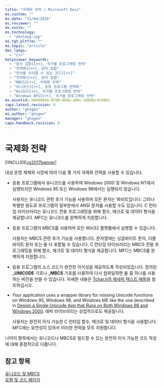 ```yaml
---
title: "국제화 전략 | Microsoft Docs"
ms.custom: ""
ms.date: "11/04/2016"
ms.reviewer: ""
ms.suite: ""
ms.technology: 
  - "devlang-cpp"
ms.tgt_pltfrm: ""
ms.topic: "article"
dev_langs: 
  - "C++"
helpviewer_keywords: 
  - "문자 집합[C++], 국가별 프로그래밍 전략"
  - "전역화[C++], 문자 집합"
  - "언어를 이식할 수 있는 코드[C++]"
  - "지역화[C++], 문자 집합"
  - "MBCS[C++], 국제화 전략"
  - "유니코드[C++], 응용 프로그램 전역화"
  - "Win32[C++], 국가별 프로그래밍 전략"
  - "Windows API[C++], 국가별 프로그래밍 전략"
ms.assetid: b09d9854-0709-4b9a-a00c-b0b8bc4199b1
caps.latest.revision: 8
author: "ghogen"
ms.author: "ghogen"
manager: "ghogen"
caps.handback.revision: 8
---
```

# 국제화 전략
[!INCLUDE[vs2017banner](../assembler/inline/includes/vs2017banner.md)]

대상 운영 체제와 시장에 따라 다음 몇 가지 국제화 전략을 사용할 수 있습니다.  
  
-   응용 프로그램에서 유니코드를 사용하여 Windows 2000 및 Windows NT에서 실행되지만 Windows 95 또는 Windows 98에서는 실행되지 않습니다.  
  
     사용자는 유니코드 관련 추가 기능을 사용하며 모든 문자는 16비트입니다. 그러나 특별한 용도로 프로그램의 일부분에서 ANSI 문자를 사용할 수도 있습니다.  C 런타임 라이브러리는 유니코드 전용 프로그래밍을 위해 함수, 매크로 및 데이터 형식을 제공합니다.  MFC는 유니코드를 완벽하게 지원합니다.  
  
-   응용 프로그램이 MBCS를 사용하며 모든 Win32 플랫폼에서 실행할 수 있습니다.  
  
     사용자는 MBCS 관련 추가 기능을 사용합니다.  문자열에는 싱글바이트 문자, 더블바이트 문자 또는 둘 다 포함될 수 있습니다.  C 런타임 라이브러리는 MBCS 전용 프로그래밍을 위해 함수, 매크로 및 데이터 형식을 제공합니다.  MFC는 MBCS를 완벽하게 지원합니다.  
  
-   응용 프로그램의 소스 코드가 완전한 이식성을 제공하도록 작성되었습니다. 정의된 **\_UNICODE** 기호나 **\_MBCS** 기호를 사용하여 다시 컴파일하면 둘 중 하나를 사용하는 버전을 만들 수 있습니다.  자세한 내용은 [Tchar.h의 제네릭 텍스트 매핑](../text/generic-text-mappings-in-tchar-h.md)을 참조하십시오.  
  
-   Your application uses a wrapper library for missing Unicode functions on Windows 95, Windows 98, and Windows ME like the one described in [Design a Single Unicode App that Runs on Both Windows 98 and Windows 2000](http://go.microsoft.com/fwlink/p/?LinkId=250770).  래퍼 라이브러리는 상업적으로도 제공됩니다.  
  
     사용자는 완전히 이식 가능한 C 런타임 함수, 매크로 및 데이터 형식을 사용합니다.  MFC에는 유연성이 있어서 이러한 전략을 모두 지원합니다.  
  
 나머지 항목에서는 유니코드나 MBCS로 빌드할 수 있는 완전히 이식 가능한 코드 작성에 대해 중점적으로 다룹니다.  
  
## 참고 항목  
 [유니코드 및 MBCS](../text/unicode-and-mbcs.md)   
 [로캘 및 코드 페이지](../text/locales-and-code-pages.md)